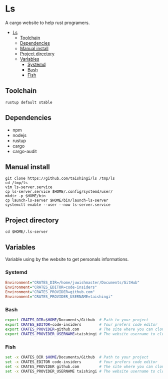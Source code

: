 # Ls

A cargo website to help rust programers.

- [Ls](#ls)
  - [Toolchain](#toolchain)
  - [Dependencies](#dependencies)
  - [Manual install](#manual-install)
  - [Project directory](#project-directory)
  - [Variables](#variables)
    - [Systemd](#systemd)
    - [Bash](#bash)
    - [Fish](#fish)

## Toolchain

```shell
rustup default stable
```

## Dependencies

- npm
- nodejs
- rustup
- cargo
- cargo-audit 

## Manual install

```shell
git clone https://github.com/taishingi/ls /tmp/ls
cd /tmp/ls
vim ls-server.service
cp ls-server.service $HOME/.config/systemd/user/  
mkdir -p $HOME/bin
cp launch-ls-server $HOME/bin/launch-ls-server
systemctl enable --user --now ls-server.service
```

## Project directory

```shell
cd $HOME/.ls-server
```

## Variables

Variable using by the website to get personals informations.

### Systemd

```ini
Environment="CRATES_DIR=/home/juwishmaster/Documents/GitHub"
Environment="CRATES_EDITOR=code-insiders"
Environment="CRATES_PROVIDER=github.com"
Environment="CRATES_PROVIDER_USERNAME=taishingi"             
```

### Bash

```bash
export CRATES_DIR=$HOME/Documents/Github  # Path to your project
export CRATES_EDITOR=code-insiders        # Your prefers code editor
export CRATES_PROVIDER=github.com         # The site where you can clone crates
export CRATES_PROVIDER_USERNAME=taishingi # The website username to clone crates
```

### Fish

```bash
set -x CRATES_DIR $HOME/Documents/Github  # Path to your project
set -x CRATES_EDITOR code-insiders        # Your prefers code editor
set -x CRATES_PROVIDER github.com         # The site where you can clone crates
set -x CRATES_PROVIDER_USERNAME taishingi # The website username to clone crates
```
